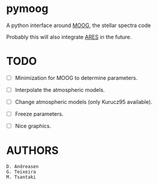 pymoog
======

A python interface around [MOOG](http://www.as.utexas.edu/~chris/moog.html), the stellar spectra code

Probably this will also integrate
[ARES](http://www.astro.up.pt/~sousasag/ares/) in the future.


TODO
====

   - [ ] Minimization for MOOG to determine parameters.
   - [ ] Interpolate the atmospheric models.
   - [ ] Change atmospheric models (only Kurucz95 available).
   - [ ] Freeze parameters.
   - [ ] Nice graphics.



AUTHORS
=======

    D. Andreasen
    G. Teixeira
    M. Tsantaki
